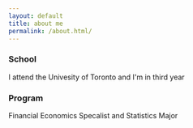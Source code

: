 ```yaml
---
layout: default
title: about me 
permalink: /about.html/
---
```


### School 
I attend the Univesity of Toronto and I'm in third year 

### Program 
Financial Economics Specalist and Statistics Major  
